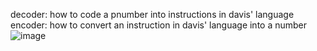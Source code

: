 decoder: how to code a pnumber into instructions in davis' language
encoder: how to convert an instruction in davis' language into a number
![image](https://github.com/prongs394/Theory-of-Computation-project/assets/115538457/6a5d9dab-c4ad-47ae-aee3-2b37212087db)
